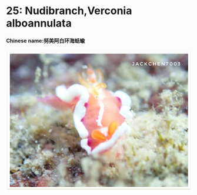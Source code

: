 # 25: Nudibranch,Verconia alboannulata

#### Chinese name:努美阿白环海蛞蝓

![](../../.gitbook/assets/white-ring-noumea.jpg)

